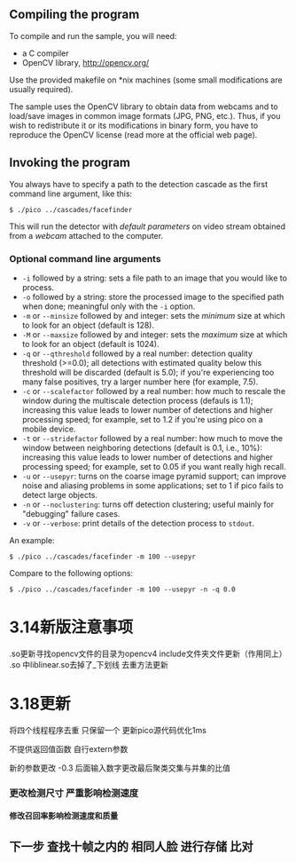 ## Compiling the program

To compile and run the sample, you will need:

* a C compiler
* OpenCV library, <http://opencv.org/>

Use the provided makefile on *nix machines (some small modifications are usually required).

The sample uses the OpenCV library to obtain data from webcams and to load/save images in common image formats (JPG, PNG, etc.).
Thus, if you wish to redistribute it or its modifications in binary form, you have to reproduce the OpenCV license (read more at the official web page).

## Invoking the program

You always have to specify a path to the detection cascade as the first command line argument, like this:

	$ ./pico ../cascades/facefinder

This will run the detector with *default parameters* on video stream obtained from a *webcam* attached to the computer.

### Optional command line arguments

* `-i` followed by a string: sets a file path to an image that you would like to process.
* `-o` followed by a string: store the processed image to the specified path when done; meaningful only with the `-i` option.
* `-m` or `--minsize` followed by and integer: sets the *minimum* size at which to look for an object (default is 128).
* `-M` or `--maxsize` followed by and integer: sets the *maximum* size at which to look for an object (default is 1024).
* `-q` or `--qthreshold` followed by a real number: detection quality threshold (>=0.0); all detections with estimated quality below this threshold will be discarded (default is 5.0); if you're experiencing too many false positives, try a larger number here (for example, 7.5).
* `-c` or `--scalefactor` followed by a real number: how much to rescale the window during the multiscale detection process (defauls is 1.1); increasing this value leads to lower number of detections and higher processing speed; for example, set to 1.2 if you're using pico on a mobile device.
* `-t` or `--stridefactor` followed by a real number: how much to move the window between neighboring detections (default is 0.1, i.e., 10%): increasing this value leads to lower number of detections and higher processing speed; for example, set to 0.05 if you want really high recall.
* `-u` or `--usepyr`: turns on the coarse image pyramid support; can improve noise and aliasing problems in some applications; set to 1 if pico fails to detect large objects.
* `-n` or `--noclustering`: turns off detection clustering; useful mainly for "debugging" failure cases.
* `-v` or `--verbose`: print details of the detection process to `stdout`.

An example:

	$ ./pico ../cascades/facefinder -m 100 --usepyr

Compare to the following options:

	$ ./pico ../cascades/facefinder -m 100 --usepyr -n -q 0.0

# 3.14新版注意事项

.so更新寻找opencv文件的目录为opencv4 
include文件夹文件更新（作用同上）
.so 中liblinear.so去掉了_下划线
去重方法更新

# 3.18更新

将四个线程程序去重 只保留一个
更新pico源代码优化1ms

不提供返回值函数 自行extern参数

新的参数更改 -0.3 后面输入数字更改最后聚类交集与并集的比值

### 更改检测尺寸 严重影响检测速度

#### 修改召回率影响检测速度和质量

## 下一步 查找十帧之内的 相同人脸 进行存储 比对